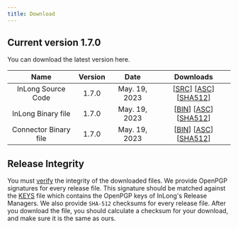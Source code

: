 ```yaml
---
title: Download
---
```


## Current version 1.7.0
You can download the latest version here.

|         Name          | Version |     Date      |                                                                                                                                                                                   Downloads                                                                                                                                                                                    |
|:---------------------:|:-------:|:-------------:|:------------------------------------------------------------------------------------------------------------------------------------------------------------------------------------------------------------------------------------------------------------------------------------------------------------------------------------------------------------------------------:|
|  InLong Source Code   |  1.7.0  | May. 19, 2023 |                                       [[SRC](https://downloads.apache.org/inlong/1.7.0/apache-inlong-1.7.0-src.tar.gz)]                [[ASC](https://downloads.apache.org/inlong/1.7.0/apache-inlong-1.7.0-src.tar.gz.asc)]                [[SHA512](https://downloads.apache.org/inlong/1.7.0/apache-inlong-1.7.0-src.tar.gz.sha512)]                                        |
|  InLong Binary file   |  1.7.0  | May. 19, 2023 |                                       [[BIN](https://downloads.apache.org/inlong/1.7.0/apache-inlong-1.7.0-bin.tar.gz)]                [[ASC](https://downloads.apache.org/inlong/1.7.0/apache-inlong-1.7.0-bin.tar.gz.asc)]                [[SHA512](https://downloads.apache.org/inlong/1.7.0/apache-inlong-1.7.0-bin.tar.gz.sha512)]                                        |
| Connector Binary file |  1.7.0  | May. 19, 2023 |                     [[BIN](https://downloads.apache.org/inlong/1.7.0/apache-inlong-1.7.0-sort-connectors.tar.gz)]                [[ASC](https://downloads.apache.org/inlong/1.7.0/apache-inlong-1.7.0-sort-connectors.tar.gz.asc)]                [[SHA512](https://downloads.apache.org/inlong/1.7.0/apache-inlong-1.7.0-sort-connectors.tar.gz.sha512)]                      |

## Release Integrity
You must [verify](https://www.apache.org/info/verification.html) the integrity of the downloaded files.
We provide OpenPGP signatures for every release file. This signature should be matched against the [KEYS](https://downloads.apache.org/inlong/KEYS) file which contains the OpenPGP keys of InLong's Release Managers.
We also provide <code>SHA-512</code> checksums for every release file. After you download the file, you should calculate a checksum for your download, and make sure it is the same as ours.